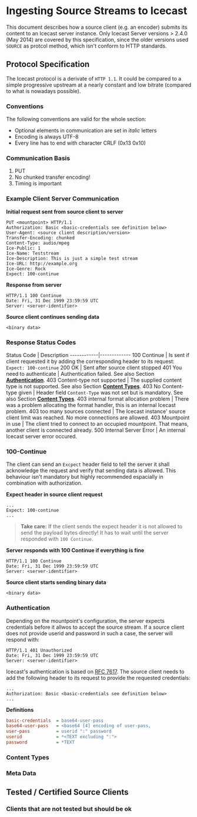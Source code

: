 # Ingesting Source Streams to Icecast

This document describes how a source client (e.g. an encoder) submits its 
content to an Icecast server instance. Only Icecast Server versions > 2.4.0 (May 2014) are 
covered by this specification, since the older versions used `SOURCE` as protcol
method, which isn't conform to HTTP standards.

## Protocol Specification

The Icecast protocol is a derivate of `HTTP 1.1`. It could be compared to a simple 
progressive upstream at a nearly constant and low bitrate (compared to what is 
nowadays possible).

### Conventions
The following conventions are valid for the whole section:
* Optional elements in communication are set in *italic* letters
* Encoding is always UTF-8
* Every line has to end with character CRLF (0x13 0x10)

### Communication Basis

1. PUT
1. No chunked transfer encoding!
1. Timing is important

### Example Client Server Communication 

**Initial request sent from source client to server**
```http
PUT <mountpoint> HTTP/1.1
Authorization: Basic <basic-credentials see definition below>
User-Agent: <source client description/version>
Transfer-Encoding: chunked
Content-Type: audio/mpeg
Ice-Public: 1
Ice-Name: Teststream
Ice-Description: This is just a simple test stream
Ice-URL: http://example.org
Ice-Genre: Rock
Expect: 100-continue
```
**Response from server**
```http
HTTP/1.1 100 Continue
Date: Fri, 31 Dec 1999 23:59:59 UTC
Server: <server-identifier>
```
**Source client continues sending data**
```http
<binary data>
```
### Response Status Codes

[//]: # (SEBASTIAN Is 200 sent at all?)
Status Code | Description
------------|-------------
100 Continue                    | Is sent if client requested it by adding the corresponding header to its request: `Expect: 100-continue`
200 OK                          | Sent after source client stopped
401 You need to authenticate    | Authentication failed. See also Section [**Authentication**](#authentication).
403 Content-type not supported  | The supplied content type is not supported. See also Section [**Content Types**](#content-types).
403 No Content-type given       | Header field `Content-Type` was not set but is mandatory. See also Section [**Content Types**](#content-types).
403 internal format allocation problem | There was a problem allocating the format handler, this is an internal Icecast problem.
403 too many sources connected  | The Icecast instance' source client limit was reached. No more connections are allowed.
403 Mountpoint in use           | The client tried to connect to an occupied mountpoint. That means, another client is connected already.
500 Internal Server Error       | An internal Icecast server error occured.

### 100-Continue
The client can send an `Excpect` header field to tell the server it shall acknowledge 
the request and verify that sending data is allowed. This behaviour isn't mandatory but 
highly recommended espacially in combination with authorization.

**Expect header in source client request**
```http
...
Expect: 100-continue
...
```
> **Take care:** If the client sends the expect header it is not allowed to send the payload bytes 
> directly! It has to wait until the server responded with `100 Continue`.

**Server responds with 100 Continue if everything is fine**
```http
HTTP/1.1 100 Continue
Date: Fri, 31 Dec 1999 23:59:59 UTC
Server: <server-identifier>
```
**Source client starts sending binary data**
```http
<binary data>
```
### Authentication
Depending on the mountpoint's configuration, the server expects credentials 
before it allwos to accept the source stream. If a source client does not provide
userid and password in such a case, the server will respond with:

```http
HTTP/1.1 401 Unauthorized
Date: Fri, 31 Dec 1999 23:59:59 UTC
Server: <server-identifier>
```

Icecast's authentication is based on [RFC 7617][rfc7617]. The source client needs to 
add the following header to its request to provide the requested credentials:

```http
...
Authorization: Basic <basic-credentials see definition below>
...
```
**Definitions**
```ini
basic-credentials  = base64-user-pass
base64-user-pass   = <base64 [4] encoding of user-pass,
user-pass          = userid ":" password
userid             = *<TEXT excluding ":">
password           = *TEXT
```

### Content Types

### Meta Data


## Tested / Certified Source Clients

### Clients that are not tested but should be ok

[rfc7617]: https://tools.ietf.org/html/rfc7617  "RFC 7617"
